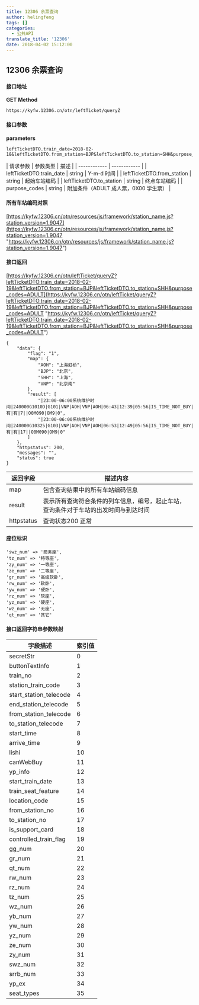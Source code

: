 ```yaml
---
title: 12306 余票查询
author: helingfeng
tags: []
categories:
  - 公共API
translate_title: '12306'
date: 2018-04-02 15:12:00
---
```

## 12306 余票查询

#### 接口地址

**GET Method**

```
https://kyfw.12306.cn/otn/leftTicket/queryZ
```

#### 接口参数

**parameters**

```
leftTicketDTO.train_date=2018-02-18&leftTicketDTO.from_station=BJP&leftTicketDTO.to_station=SHH&purpose_codes=ADULT
```

| 请求参数 | 参数类型 | 描述 |
| ------------ | ------------ |
| leftTicketDTO.train_date  |  string  | Y-m-d 时间 |
| leftTicketDTO.from_station  |  string | 起始车站编码 |
| leftTicketDTO.to_station  |  string  | 终点车站编码 |
| purpose_codes  | string | 附加条件（ADULT 成人票，0X00 学生票） |

#### 所有车站编码对照

[https://kyfw.12306.cn/otn/resources/js/framework/station_name.js?station_version=1.9047](https://kyfw.12306.cn/otn/resources/js/framework/station_name.js?station_version=1.9047 "https://kyfw.12306.cn/otn/resources/js/framework/station_name.js?station_version=1.9047")

#### 接口返回

[https://kyfw.12306.cn/otn/leftTicket/queryZ?leftTicketDTO.train_date=2018-02-19&leftTicketDTO.from_station=BJP&leftTicketDTO.to_station=SHH&purpose_codes=ADULT](https://kyfw.12306.cn/otn/leftTicket/queryZ?leftTicketDTO.train_date=2018-02-19&leftTicketDTO.from_station=BJP&leftTicketDTO.to_station=SHH&purpose_codes=ADULT "https://kyfw.12306.cn/otn/leftTicket/queryZ?leftTicketDTO.train_date=2018-02-19&leftTicketDTO.from_station=BJP&leftTicketDTO.to_station=SHH&purpose_codes=ADULT")

```
{
    "data": {
        "flag": "1",
        "map": {
            "AOH": "上海虹桥",
            "BJP": "北京",
            "SHH": "上海",
            "VNP": "北京南"
        },
        "result": [
            "|23:00-06:00系统维护时间|240000G1010D|G101|VNP|AOH|VNP|AOH|06:43|12:39|05:56|IS_TIME_NOT_BUY|m6x834Y1%2Fdp%2BurLu8dI6uYsKPCOZsDpYJLqIvIE9cY2orkrX|20180219|3|P2|01|11|1|0|||||||||||有|有|7||O0M090|OM9|0",
            "|23:00-06:00系统维护时间|240000G10325|G103|VNP|AOH|VNP|AOH|06:53|12:49|05:56|IS_TIME_NOT_BUY|w%2FLnQ0ETp%2Fja1rOHO7S7YfVUb%2BijsiQFasMAneG6A8k4h6Dc|20180219|3|P3|01|11|1|0|||||||||||有|有|17||O0M090|OM9|0"
        ]
    },
    "httpstatus": 200,
    "messages": "",
    "status": true
}
```

| 返回字段 |  描述内容 |
| ------------ | ------------ |
|  map  |  包含查询结果中的所有车站编码信息  |
|  result  |  表示所有查询符合条件的列车信息，编号，起止车站，查询条件对于车站的出发时间与到达时间  |
|  httpstatus |  查询状态200 正常 |

#### 座位标识
```
'swz_num' => '商务座',
'tz_num' => '特等座',
'zy_num' => '一等座',
'ze_num' => '二等座',
'gr_num' => '高级软卧',
'rw_num' => '软卧',
'yw_num' => '硬卧',
'rz_num' => '软座',
'yz_num' => '硬座',
'wz_num' => '无座',
'qt_num' => '其它'
```

#### 接口返回字符串参数映射

| 字段描述  | 索引值 |
| ------------ | ------------ |
|secretStr|0|
|buttonTextInfo|1|
|train_no|2|
|station_train_code|3|
|start_station_telecode|4|
|end_station_telecode|5|
|from_station_telecode|6|
|to_station_telecode|7|
|start_time|8|
|arrive_time|9|
|lishi|10|
|canWebBuy|11|
|yp_info|12|
|start_train_date|13|
|train_seat_feature|14|
|location_code|15|
|from_station_no|16|
|to_station_no|17|
|is_support_card|18|
|controlled_train_flag|19|
|gg_num|20|
|gr_num|21|
|qt_num|22|
|rw_num|23|
|rz_num|24|
|tz_num|25|
|wz_num|26|
|yb_num|27|
|yw_num|28|
|yz_num|29|
|ze_num|30|
|zy_num|31|
|swz_num|32|
|srrb_num|33|
|yp_ex|34|
|seat_types|35|